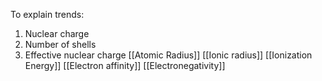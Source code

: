 To explain trends:
1. Nuclear charge
2. Number of shells
3. Effective nuclear charge
[[Atomic Radius]]
[[Ionic radius]]
[[Ionization Energy]]
[[Electron affinity]]
[[Electronegativity]]